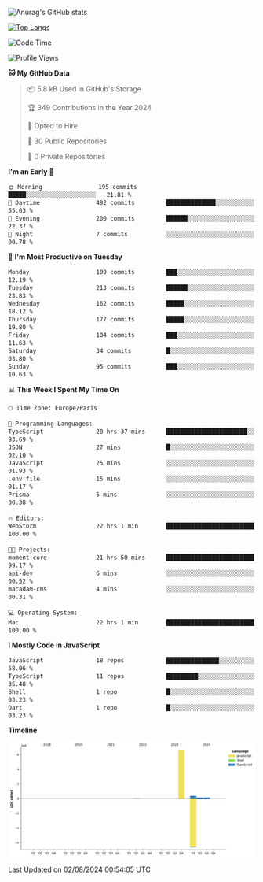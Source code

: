 ![Anurag's GitHub stats](https://github-readme-stats.vercel.app/api?username=sufiane&theme=dark&show_icons=true&count_private=true)


[![Top Langs](https://github-readme-stats.vercel.app/api/top-langs/?username=sufiane&layout=compact)](https://github.com/anuraghazra/github-readme-stats)

<!--START_SECTION:waka-->
![Code Time](http://img.shields.io/badge/Code%20Time-1%2C176%20hrs%2022%20mins-blue)

![Profile Views](http://img.shields.io/badge/Profile%20Views-13-blue)

**🐱 My GitHub Data** 

> 📦 5.8 kB Used in GitHub's Storage 
 > 
> 🏆 349 Contributions in the Year 2024
 > 
> 💼 Opted to Hire
 > 
> 📜 30 Public Repositories 
 > 
> 🔑 0 Private Repositories 
 > 
**I'm an Early 🐤** 

```text
🌞 Morning                195 commits         █████░░░░░░░░░░░░░░░░░░░░   21.81 % 
🌆 Daytime                492 commits         ██████████████░░░░░░░░░░░   55.03 % 
🌃 Evening                200 commits         ██████░░░░░░░░░░░░░░░░░░░   22.37 % 
🌙 Night                  7 commits           ░░░░░░░░░░░░░░░░░░░░░░░░░   00.78 % 
```
📅 **I'm Most Productive on Tuesday** 

```text
Monday                   109 commits         ███░░░░░░░░░░░░░░░░░░░░░░   12.19 % 
Tuesday                  213 commits         ██████░░░░░░░░░░░░░░░░░░░   23.83 % 
Wednesday                162 commits         █████░░░░░░░░░░░░░░░░░░░░   18.12 % 
Thursday                 177 commits         █████░░░░░░░░░░░░░░░░░░░░   19.80 % 
Friday                   104 commits         ███░░░░░░░░░░░░░░░░░░░░░░   11.63 % 
Saturday                 34 commits          █░░░░░░░░░░░░░░░░░░░░░░░░   03.80 % 
Sunday                   95 commits          ███░░░░░░░░░░░░░░░░░░░░░░   10.63 % 
```


📊 **This Week I Spent My Time On** 

```text
🕑︎ Time Zone: Europe/Paris

💬 Programming Languages: 
TypeScript               20 hrs 37 mins      ███████████████████████░░   93.69 % 
JSON                     27 mins             █░░░░░░░░░░░░░░░░░░░░░░░░   02.10 % 
JavaScript               25 mins             ░░░░░░░░░░░░░░░░░░░░░░░░░   01.93 % 
.env file                15 mins             ░░░░░░░░░░░░░░░░░░░░░░░░░   01.17 % 
Prisma                   5 mins              ░░░░░░░░░░░░░░░░░░░░░░░░░   00.38 % 

🔥 Editors: 
WebStorm                 22 hrs 1 min        █████████████████████████   100.00 % 

🐱‍💻 Projects: 
moment-core              21 hrs 50 mins      █████████████████████████   99.17 % 
api-dev                  6 mins              ░░░░░░░░░░░░░░░░░░░░░░░░░   00.52 % 
macadam-cms              4 mins              ░░░░░░░░░░░░░░░░░░░░░░░░░   00.31 % 

💻 Operating System: 
Mac                      22 hrs 1 min        █████████████████████████   100.00 % 
```

**I Mostly Code in JavaScript** 

```text
JavaScript               18 repos            ███████████████░░░░░░░░░░   58.06 % 
TypeScript               11 repos            █████████░░░░░░░░░░░░░░░░   35.48 % 
Shell                    1 repo              █░░░░░░░░░░░░░░░░░░░░░░░░   03.23 % 
Dart                     1 repo              █░░░░░░░░░░░░░░░░░░░░░░░░   03.23 % 
```



**Timeline**

![Lines of Code chart](https://raw.githubusercontent.com/Sufiane/Sufiane/main/assets/bar_graph.png)


 Last Updated on 02/08/2024 00:54:05 UTC
<!--END_SECTION:waka-->


<!--
**Sufiane/sufiane** is a ✨ _special_ ✨ repository because its `README.md` (this file) appears on your GitHub profile.

Here are some ideas to get you started:

- 🔭 I’m currently working on ...
- 🌱 I’m currently learning ...
- 👯 I’m looking to collaborate on ...
- 🤔 I’m looking for help with ...
- 💬 Ask me about ...
- 📫 How to reach me: ...
- 😄 Pronouns: ...
- ⚡ Fun fact: ...
-->
